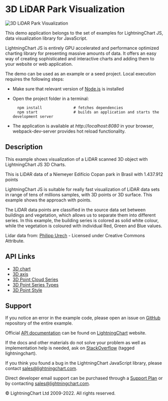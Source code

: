 # 3D LiDAR Park Visualization

![3D LiDAR Park Visualization](NiemeyerCopan-darkGold.png)

This demo application belongs to the set of examples for LightningChart JS, data visualization library for JavaScript.

LightningChart JS is entirely GPU accelerated and performance optimized charting library for presenting massive amounts of data. It offers an easy way of creating sophisticated and interactive charts and adding them to your website or web application.

The demo can be used as an example or a seed project. Local execution requires the following steps:

-   Make sure that relevant version of [Node.js](https://nodejs.org/en/download/) is installed
-   Open the project folder in a terminal:

          npm install              # fetches dependencies
          npm start                # builds an application and starts the development server

-   The application is available at _http://localhost:8080_ in your browser, webpack-dev-server provides hot reload functionality.


## Description

This example shows visualization of a LiDAR scanned 3D object with LightningChart JS 3D Charts.

This is LiDAR data of a Niemeyer Edifício Copan park in Brasil with 1.437.912 points

LightningChart JS is suitable for really fast visualization of LiDAR data sets in range of tens of millions samples, with 3D points or 3D surface. This example shows the approach with points.

The LiDAR data points are classified in the source data set between buildings and vegetation, which allows us to separate them into different series. In this example, the building series is colored as solid white colour, while the vegetation is coloured with individual Red, Green and Blue values.

Lidar data from: [Philipp Urech](https://sketchfab.com/3d-models/parque-copan-ddfa8cf8aafa4d619e429d9e653ffe81) - Licensed under Creative Commons Attribute.


## API Links

* [3D chart]
* [3D axis]
* [3D Point Cloud Series]
* [3D Point Series Types]
* [3D Point Style]


## Support

If you notice an error in the example code, please open an issue on [GitHub][0] repository of the entire example.

Official [API documentation][1] can be found on [LightningChart][2] website.

If the docs and other materials do not solve your problem as well as implementation help is needed, ask on [StackOverflow][3] (tagged lightningchart).

If you think you found a bug in the LightningChart JavaScript library, please contact sales@lightningchart.com.

Direct developer email support can be purchased through a [Support Plan][4] or by contacting sales@lightningchart.com.

[0]: https://github.com/Arction/
[1]: https://lightningchart.com/lightningchart-js-api-documentation/
[2]: https://lightningchart.com
[3]: https://stackoverflow.com/questions/tagged/lightningchart
[4]: https://lightningchart.com/support-services/

© LightningChart Ltd 2009-2022. All rights reserved.


[3D chart]: https://lightningchart.com/js-charts/api-documentation/v7.1.0/classes/Chart3D.html
[3D axis]: https://lightningchart.com/js-charts/api-documentation/v7.1.0/classes/Axis3D.html
[3D Point Cloud Series]: https://lightningchart.com/js-charts/api-documentation/v7.1.0/classes/PointCloudSeries3D.html
[3D Point Series Types]: https://lightningchart.com/js-charts/api-documentation/v7.1.0/variables/PointSeriesTypes3D-1.html
[3D Point Style]: https://lightningchart.com/js-charts/api-documentation/v7.1.0/variables/PointStyle3D.html

